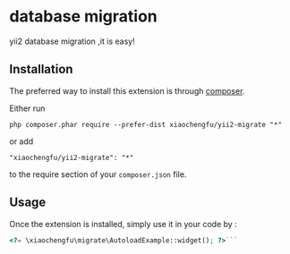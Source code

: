 database migration
==================
yii2 database migration ,it is easy!

Installation
------------

The preferred way to install this extension is through [composer](http://getcomposer.org/download/).

Either run

```
php composer.phar require --prefer-dist xiaochengfu/yii2-migrate "*"
```

or add

```
"xiaochengfu/yii2-migrate": "*"
```

to the require section of your `composer.json` file.


Usage
-----

Once the extension is installed, simply use it in your code by  :

```php
<?= \xiaochengfu\migrate\AutoloadExample::widget(); ?>```